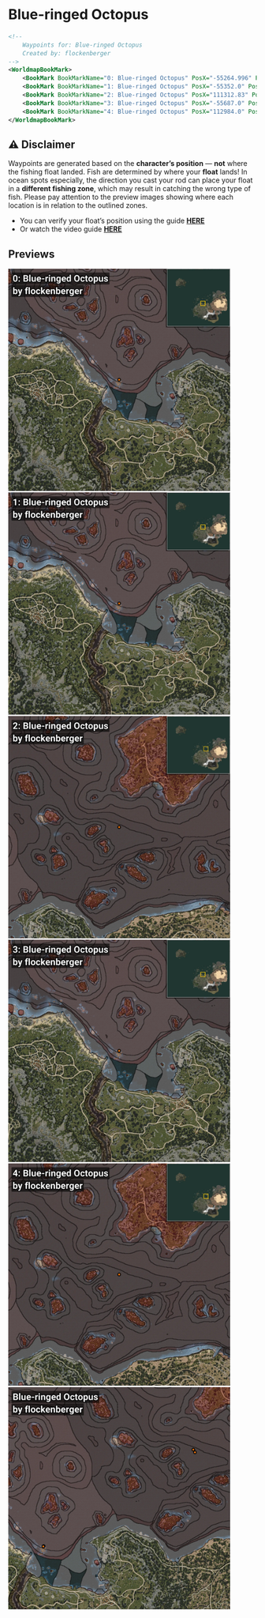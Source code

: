 # Blue-ringed Octopus
```xml
<!--
    Waypoints for: Blue-ringed Octopus
    Created by: flockenberger
-->
<WorldmapBookMark>
    <BookMark BookMarkName="0: Blue-ringed Octopus" PosX="-55264.996" PosY="-8083.854" PosZ="136763.0" />
    <BookMark BookMarkName="1: Blue-ringed Octopus" PosX="-55352.0" PosY="-8146.0" PosZ="136889.0" />
    <BookMark BookMarkName="2: Blue-ringed Octopus" PosX="111312.83" PosY="-8208.0" PosZ="244112.55" />
    <BookMark BookMarkName="3: Blue-ringed Octopus" PosX="-55687.0" PosY="-7999.0" PosZ="136645.0" />
    <BookMark BookMarkName="4: Blue-ringed Octopus" PosX="112984.0" PosY="-7677.0" PosZ="241233.0" />
</WorldmapBookMark>
```

## ⚠️ Disclaimer
Waypoints are generated based on the __**character’s position**__ — __not__ where the fishing float landed.
Fish are determined by where your **float** lands!
In ocean spots especially, the direction you cast your rod can place your float in a **different fishing zone**, which may result in catching the wrong type of fish.
Please pay attention to the preview images showing where each location is in relation to the outlined zones.

- You can verify your float’s position using the guide [**HERE**](https://flockenberger.github.io/bdo-fish-position/)
- Or watch the video guide [**HERE**](https://youtu.be/t-VXcRoNojk)

## Previews
<img src="./Blue-ringed Octopus_0_Preview.webp" width="450"/> <img src="./Blue-ringed Octopus_1_Preview.webp" width="450"/> <img src="./Blue-ringed Octopus_2_Preview.webp" width="450"/> <img src="./Blue-ringed Octopus_3_Preview.webp" width="450"/> <img src="./Blue-ringed Octopus_4_Preview.webp" width="450"/> <img src="./Blue-ringed Octopus_Preview.webp" width="450"/> 